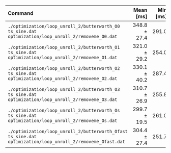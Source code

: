 | Command | Mean [ms] | Min [ms] | Max [ms] | Relative |
|:---|---:|---:|---:|---:|
| `./optimization/loop_unroll_2/butterworth_O0 ts_sine.dat optimization/loop_unroll_2/removeme_O0.dat` | 348.8 ± 27.4 | 291.0 | 392.2 | 1.16 ± 0.12 |
| `./optimization/loop_unroll_2/butterworth_O1 ts_sine.dat optimization/loop_unroll_2/removeme_O1.dat` | 321.0 ± 29.2 | 254.0 | 385.3 | 1.07 ± 0.12 |
| `./optimization/loop_unroll_2/butterworth_O2 ts_sine.dat optimization/loop_unroll_2/removeme_O2.dat` | 330.1 ± 40.2 | 287.4 | 497.0 | 1.10 ± 0.15 |
| `./optimization/loop_unroll_2/butterworth_O3 ts_sine.dat optimization/loop_unroll_2/removeme_O3.dat` | 310.7 ± 26.9 | 255.8 | 377.4 | 1.04 ± 0.11 |
| `./optimization/loop_unroll_2/butterworth_Os ts_sine.dat optimization/loop_unroll_2/removeme_Os.dat` | 299.7 ± 19.5 | 261.0 | 339.8 | 1.00 |
| `./optimization/loop_unroll_2/butterworth_Ofast ts_sine.dat optimization/loop_unroll_2/removeme_Ofast.dat` | 304.4 ± 27.4 | 251.7 | 350.5 | 1.02 ± 0.11 |
